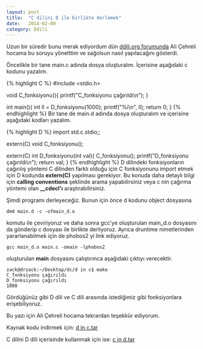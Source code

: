 ```yaml
---
layout: post
title:  "C dilini D ile birlikte derlemek"
date:   2014-02-09
category: Ddili
---
```


Uzun bir süredir bunu merak ediyordum dün [ddili.org forumunda](http://ddili.org/forum/post/10549;nocount) Ali Çehreli hocama bu soruyu yönelttim ve sağolsun nasıl yapılacağını gösterdi.

Öncelikle bir tane main.c adında dosya oluşturalım. İçerisine aşağıdaki c kodunu yazalım.

{% highlight C %}
#include <stdio.h> 

void C_fonksiyonu(){
    printf("C_fonksiyonu çağırıldı\n");
}

int main(){
    int ll = D_fonksiyonu(1000);
    printf("%i\n", ll);
    return 0;
}
{% endhighlight %}
Bir tane de main.d adında dosya oluşturalım ve içerisine aşağıdaki kodları yazalım.

{% highlight D %}
import std.c.stdio;;

extern(C) void C_fonksiyonu();

extern(C) int D_fonksiyonu(int val){
  C_fonksiyonu();
  printf("D_fonksiyonu çağırıldı\n");
  return val;
}
{% endhighlight %}
D dilindeki fonksiyonların çağırılış yöntemi C dilinden farklı olduğu için C fonksiyonunu import etmek için D kodunda **extern(C)** yapılması gerekiyor. Bu konuda daha detaylı bilgi için **calling conventions** şeklinde arama yapabilirsiniz veya c nin çağırma yöntemi olan **__cdecl'ı** araştırabilirsiniz.

Şimdi programı derleyeceğiz. Bunun için önce d kodunu object dosyasına

~~~
dmd main.d -c -ofmain_d.o
~~~

komutu ile çeviriyoruz ve daha sonra gcc'ye oluşturulan main_d.o dosyasını da gönderip c dosyası ile birlikte derliyoruz. Ayrıca druntime nimetlerinden yararlanabilmek için de phobos2 yi link ediyoruz.

~~~
gcc main_d.o main.c -omain -lphobos2
~~~
oluşturulan **main** dosyasını çalıştırınca aşağıdaki çıktıyı verecektir.

~~~
zack@drzack:~/Desktop/dc/d in c$ make
C_fonksiyonu çağırıldı
D_fonksiyonu çağırıldı
1000
~~~
Gördüğünüz gibi D dili ve C dili arasında istediğimiz gibi fonksiyonlara erişebiliyoruz.

Bu yazı için Ali Çehreli hocama tekrardan teşekkür ediyorum.

Kaynak kodu indirmek için: [d in c.tar](/assets/files/d-in-c.tar.gz)

C dilini D dili içerisinde kullanmak için ise: [c in d.tar](/assets/files/c-in-d.tar.gz)